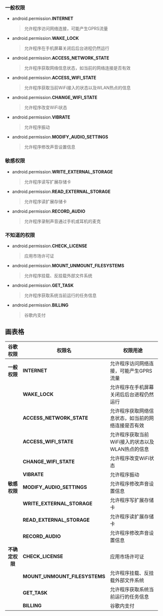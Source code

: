 ### 一般权限
* android.permission.**INTERNET**
    >允许程序访问网络连接，可能产生GPRS流量
* android.permission.**WAKE_LOCK**
    >允许程序在手机屏幕关闭后后台进程仍然运行
* android.permission.**ACCESS_NETWORK_STATE**
    >允许程序获取网络信息状态，如当前的网络连接是否有效
* android.permission.**ACCESS_WIFI_STATE**
    >允许程序获取当前WiFi接入的状态以及WLAN热点的信息
* android.permission.**CHANGE_WIFI_STATE**
    >允许程序改变WiFi状态
* android.permission.**VIBRATE**
    >允许程序振动
* android.permission.**MODIFY_AUDIO_SETTINGS**
    >允许程序修改声音设置信息
### 敏感权限
* android.permission.**WRITE_EXTERNAL_STORAGE**
    >允许程序读写扩展存储卡
* android.permission.**READ_EXTERNAL_STORAGE**
    >允许程序读扩展存储卡
* android.permission.**RECORD_AUDIO**
    >允许程序录制声音通过手机或耳机的麦克
### 不知道的权限
* android.permission.**CHECK_LICENSE**
    >应用市场许可证
* android.permission.**MOUNT_UNMOUNT_FILESYSTEMS**
    >允许程序挂载、反挂载外部文件系统
* android.permission.**GET_TASK**
    >允许程序获取系统当前运行的任务信息
* android.permission.**BILLING**
    >谷歌内支付



## 画表格
| **谷歌权限**   | 权限名                        | 权限用途                                           |
| :------------: | ----------------------------- | -------------------------------------------------- |
| **一般权限**   | **INTERNET**                  | 允许程序访问网络连接，可能产生GPRS流量             |
|                | **WAKE_LOCK**                 | 允许程序在手机屏幕关闭后后台进程仍然运行           |
|                | **ACCESS_NETWORK_STATE**      | 允许程序获取网络信息状态，如当前的网络连接是否有效 |
|                | **ACCESS_WIFI_STATE**         | 允许程序获取当前WiFi接入的状态以及WLAN热点的信息   |
|                | **CHANGE_WIFI_STATE**         | 允许程序改变WiFi状态                               |
|                | **VIBRATE**                   | 允许程序振动                                       |
| **敏感权限**   | **MODIFY_AUDIO_SETTINGS**     | 允许程序修改声音设置信息                           |
|                | **WRITE_EXTERNAL_STORAGE**    | 允许程序写扩展存储卡                               |
|                | **READ_EXTERNAL_STORAGE**     | 允许程序读扩展存储卡                               |
|                | **RECORD_AUDIO**              | 允许程序修改声音设置信息                           |
| **不确定权限** | **CHECK_LICENSE**             | 应用市场许可证                                     |
|                | **MOUNT_UNMOUNT_FILESYSTEMS** | 允许程序挂载、反挂载外部文件系统                   |
|                | **GET_TASK**                  | 允许程序获取系统当前运行的任务信息                 |
|                | **BILLING**                   | 谷歌内支付                                         |